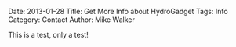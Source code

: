 Date: 2013-01-28
Title: Get More Info about HydroGadget
Tags: Info
Category: Contact
Author: Mike Walker

This is a test, only a test!
